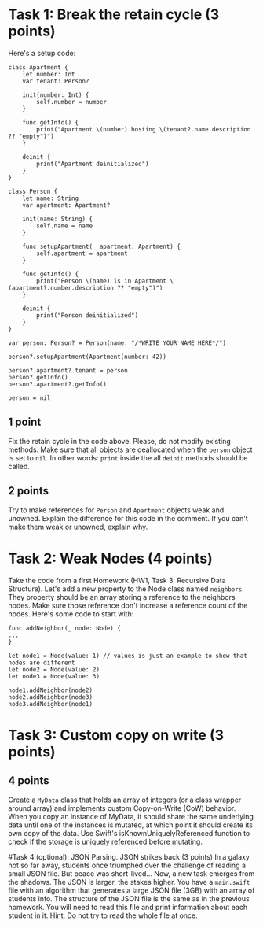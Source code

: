 # Task 1: Break the retain cycle (3 points)
Here's a setup code:
```
class Apartment {
    let number: Int
    var tenant: Person?
    
    init(number: Int) {
        self.number = number
    }
    
    func getInfo() {
        print("Apartment \(number) hosting \(tenant?.name.description ?? "empty")")
    }
    
    deinit {
        print("Apartment deinitialized")
    }
}

class Person {
    let name: String
    var apartment: Apartment?
    
    init(name: String) {
        self.name = name
    }
    
    func setupApartment(_ apartment: Apartment) {
        self.apartment = apartment
    }
    
    func getInfo() {
        print("Person \(name) is in Apartment \(apartment?.number.description ?? "empty")")
    }
    
    deinit {
        print("Person deinitialized")
    }
}

var person: Person? = Person(name: "/*WRITE YOUR NAME HERE*/")

person?.setupApartment(Apartment(number: 42))

person?.apartment?.tenant = person
person?.getInfo()
person?.apartment?.getInfo()

person = nil
```
## 1 point
Fix the retain cycle in the code above. Please, do not modify existing methods. Make sure that all objects are deallocated when the `person` object is set to `nil`. In other words: `print` inside the all `deinit` methods should be called. 

## 2 points
Try to make references for `Person` and `Apartment` objects weak and unowned. Explain the difference for this code in the comment. If you can't make them weak or unowned, explain why.

# Task 2: Weak Nodes (4 points)
Take the code from a first Homework (HW1, Task 3: Recursive Data Structure).
Let's add a new property to the Node class named `neighbors`. They property should be an array storing a reference to the neighbors nodes. Make sure those reference don't increase a reference count of the nodes. Here's some code to start with:
```
func addNeighbor(_ node: Node) {
...
}

let node1 = Node(value: 1) // values is just an example to show that nodes are different
let node2 = Node(value: 2)
let node3 = Node(value: 3)

node1.addNeighbor(node2)
node2.addNeighbor(node3)
node3.addNeighbor(node1)
```

# Task 3: Custom copy on write (3 points)
## 4 points
Create a `MyData` class that holds an array of integers (or a class wrapper around array) and implements custom Copy-on-Write (CoW) behavior. 
When you copy an instance of MyData, it should share the same underlying data until one of the instances is mutated, at which point it should create its own copy of the data. 
Use Swift's isKnownUniquelyReferenced function to check if the storage is uniquely referenced before mutating.

#Task 4 (optional): JSON Parsing. JSON strikes back (3 points)
In a galaxy not so far away, students once triumphed over the challenge of reading a small JSON file. But peace was short-lived...
Now, a new task emerges from the shadows. The JSON is larger, the stakes higher.
You have a `main.swift` file with an algorithm that generates a large JSON file (3GB) with an array of students info. The structure of the JSON file is the same as in the previous homework. 
You will need to read this file and print information about each student in it. 
Hint: Do not try to read the whole file at once.
